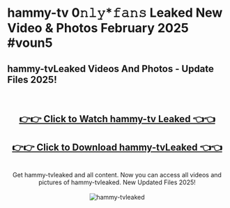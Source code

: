 # hammy-tv 0𝚗𝚕𝚢*𝚏𝚊𝚗𝚜 Leaked New Video & Photos February 2025 #voun5

<h2>hammy-tvLeaked Videos And Photos - Update Files 2025!</h2>
<br>
<div align="center">
<h2><a href="https://mediaupload.pro?title=hammy-tv&ref=11F" rel="nofollow">👉👉 Click to Watch hammy-tv Leaked 👈👈</a></h2>
<h2><a href="https://mediaupload.pro?title=hammy-tv&ref=11F" rel="nofollow">👉👉 Click to Download hammy-tvLeaked 👈👈</a></h2>
<br>
Get hammy-tvleaked and all content. Now you can access all videos and pictures of hammy-tvleaked. New Updated Files 2025!
<br>
<br>
<a href="https://mediaupload.pro?title=hammy-tv&ref=11F" rel="nofollow" data-target="animated-image.originalLink"><img src="https://i.ibb.co/Gkj2r4b/banner.png" alt="hammy-tvleaked" style="max-width: 100%; display: inline-block;" data-target="animated-image.originalImage"></a>
</div>
<br>

